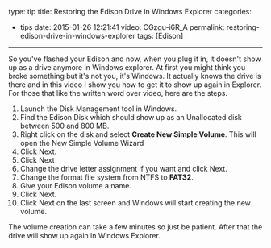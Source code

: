 type: tip
title: Restoring the Edison Drive in Windows Explorer
categories:
  - tips
date: 2015-01-26 12:21:41
video: CGzgu-i6R_A
permalink: restoring-edison-drive-in-windows-explorer
tags: [Edison]
---

So you've flashed your Edison and now, when you plug it in, it doesn't show up as a drive anymore in Windows explorer. At first you might think you broke something but it's not you, it's Windows. It actually knows the drive is there and in this video I show you how to get it to show up again in Explorer. For those that like the written word over video, here are the steps.

  1. Launch the Disk Management tool in Windows.
  2. Find the Edison Disk which should show up as an Unallocated disk between 500 and 800 MB.
  3. Right click on the disk and select **Create New Simple Volume**. This will open the New Simple Volume Wizard
  4. Click Next.
  5. Click Next
  6. Change the drive letter assignment if you want and click Next.
  7. Change the format file system from NTFS to **FAT32**.
  8. Give your Edison volume a name.
  9. Click Next.
  10. Click Next on the last screen and Windows will start creating the new volume. 

  The volume creation can take a few minutes so just be patient. After that the drive will show up again in Windows Explorer.
